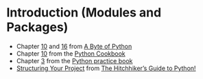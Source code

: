 # Introduction (Modules and Packages)

* Chapter [10](http://python.swaroopch.com/modules.html) and [16](http://python.swaroopch.com/stdlib.html) from [A Byte of Python](http://python.swaroopch.com/index.html)
* Chapter [10](http://chimera.labs.oreilly.com/books/1230000000393/ch10.html) from the [Python Cookbook](http://chimera.labs.oreilly.com/books/1230000000393/index.html)
* Chapter [3](http://anandology.com/python-practice-book/modules.html) from the [Python practice book](http://anandology.com/python-practice-book/index.html)
* [Structuring Your Project](http://docs.python-guide.org/en/latest/writing/structure/) from [The Hitchhiker’s Guide to Python!](http://docs.python-guide.org/en/latest/#getting-started-with-python)

